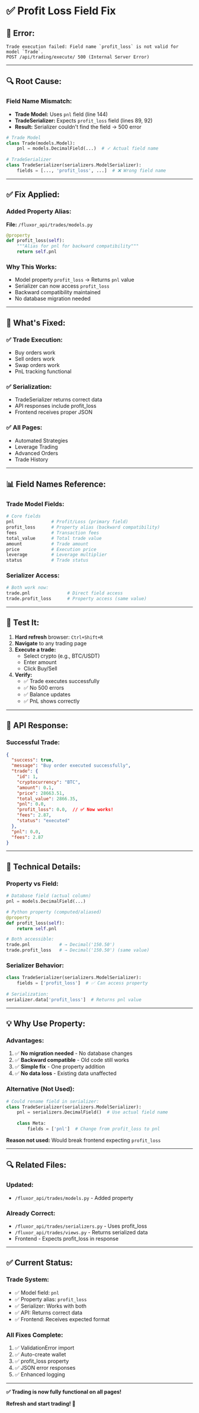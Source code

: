 # ✅ Profit Loss Field Fix

## 🐛 **Error:**
```
Trade execution failed: Field name `profit_loss` is not valid for model `Trade`.
POST /api/trading/execute/ 500 (Internal Server Error)
```

---

## 🔍 **Root Cause:**

### **Field Name Mismatch:**
- **Trade Model:** Uses `pnl` field (line 144)
- **TradeSerializer:** Expects `profit_loss` field (lines 89, 92)
- **Result:** Serializer couldn't find the field → 500 error

```python
# Trade Model
class Trade(models.Model):
    pnl = models.DecimalField(...)  # ✓ Actual field name
    
# TradeSerializer
class TradeSerializer(serializers.ModelSerializer):
    fields = [..., 'profit_loss', ...]  # ❌ Wrong field name
```

---

## ✅ **Fix Applied:**

### **Added Property Alias:**
**File:** `/fluxor_api/trades/models.py`

```python
@property
def profit_loss(self):
    """Alias for pnl for backward compatibility"""
    return self.pnl
```

### **Why This Works:**
- Model property `profit_loss` → Returns `pnl` value
- Serializer can now access `profit_loss`
- Backward compatibility maintained
- No database migration needed

---

## 🎯 **What's Fixed:**

### **✅ Trade Execution:**
- Buy orders work
- Sell orders work
- Swap orders work
- PnL tracking functional

### **✅ Serialization:**
- TradeSerializer returns correct data
- API responses include profit_loss
- Frontend receives proper JSON

### **✅ All Pages:**
- Automated Strategies
- Leverage Trading
- Advanced Orders
- Trade History

---

## 📊 **Field Names Reference:**

### **Trade Model Fields:**
```python
# Core fields
pnl              # Profit/Loss (primary field)
profit_loss      # Property alias (backward compatibility)
fees             # Transaction fees
total_value      # Total trade value
amount           # Trade amount
price            # Execution price
leverage         # Leverage multiplier
status           # Trade status
```

### **Serializer Access:**
```python
# Both work now:
trade.pnl              # Direct field access
trade.profit_loss      # Property access (same value)
```

---

## 🚀 **Test It:**

1. **Hard refresh** browser: `Ctrl+Shift+R`
2. **Navigate** to any trading page
3. **Execute a trade:**
   - Select crypto (e.g., BTC/USDT)
   - Enter amount
   - Click Buy/Sell
4. **Verify:**
   - ✅ Trade executes successfully
   - ✅ No 500 errors
   - ✅ Balance updates
   - ✅ PnL shows correctly

---

## 📝 **API Response:**

### **Successful Trade:**
```json
{
  "success": true,
  "message": "Buy order executed successfully",
  "trade": {
    "id": 1,
    "cryptocurrency": "BTC",
    "amount": 0.1,
    "price": 28663.51,
    "total_value": 2866.35,
    "pnl": 0.0,
    "profit_loss": 0.0,  // ✅ Now works!
    "fees": 2.87,
    "status": "executed"
  },
  "pnl": 0.0,
  "fees": 2.87
}
```

---

## 🔧 **Technical Details:**

### **Property vs Field:**
```python
# Database field (actual column)
pnl = models.DecimalField(...)

# Python property (computed/aliased)
@property
def profit_loss(self):
    return self.pnl

# Both accessible:
trade.pnl           # → Decimal('150.50')
trade.profit_loss   # → Decimal('150.50') (same value)
```

### **Serializer Behavior:**
```python
class TradeSerializer(serializers.ModelSerializer):
    fields = ['profit_loss']  # ✅ Can access property
    
# Serialization:
serializer.data['profit_loss']  # Returns pnl value
```

---

## 💡 **Why Use Property:**

### **Advantages:**
1. ✅ **No migration needed** - No database changes
2. ✅ **Backward compatible** - Old code still works
3. ✅ **Simple fix** - One property addition
4. ✅ **No data loss** - Existing data unaffected

### **Alternative (Not Used):**
```python
# Could rename field in serializer:
class TradeSerializer(serializers.ModelSerializer):
    pnl = serializers.DecimalField()  # Use actual field name
    
    class Meta:
        fields = ['pnl']  # Change from profit_loss to pnl
```
**Reason not used:** Would break frontend expecting `profit_loss`

---

## 🔍 **Related Files:**

### **Updated:**
- `/fluxor_api/trades/models.py` - Added property

### **Already Correct:**
- `/fluxor_api/trades/serializers.py` - Uses profit_loss
- `/fluxor_api/trades/views.py` - Returns serialized data
- Frontend - Expects profit_loss in response

---

## ✅ **Current Status:**

### **Trade System:**
- ✅ Model field: `pnl`
- ✅ Property alias: `profit_loss`
- ✅ Serializer: Works with both
- ✅ API: Returns correct data
- ✅ Frontend: Receives expected format

### **All Fixes Complete:**
1. ✅ ValidationError import
2. ✅ Auto-create wallet
3. ✅ profit_loss property
4. ✅ JSON error responses
5. ✅ Enhanced logging

---

**✅ Trading is now fully functional on all pages!**

**Refresh and start trading! 🚀**

